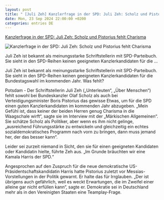 ```yaml
---
layout: post
title: " [Juli Zeh] Kanzlerfrage in der SPD: Juli Zeh: Scholz und Pistorius fehlt Charisma"
date: Mon, 23 Sep 2024 22:00:00 +0200
categories: entries DE
---
```

[Kanzlerfrage in der SPD: Juli Zeh: Scholz und Pistorius fehlt Charisma](https://www.mz.de/panorama/juli-zeh-scholz-und-pistorius-fehlt-charisma-3921186)

![Kanzlerfrage in der SPD: Juli Zeh: Scholz und Pistorius fehlt Charisma](https://bmg-images.forward-publishing.io/2024/09/23/fa332d1a-2aba-49a1-b5fe-3d86433f5f85.jpeg?rect=0%2C107%2C2048%2C1152&w=1024)

Juli Zeh ist bekannt als meinungsstarke Schriftstellerin mit SPD-Parteibuch. Sie sieht in den SPD-Reihen keinen geeigneten Kanzlerkandidaten für die ...

Juli Zeh ist bekannt als meinungsstarke Schriftstellerin mit SPD-Parteibuch. Sie sieht in den SPD-Reihen keinen geeigneten Kanzlerkandidaten für die Bundestagswahl im kommenden Jahr. Was fehlt?

Potsdam - Der Schriftstellerin Juli Zeh („Unterleuten“, „Über Menschen“) fehlt sowohl bei Bundeskanzler Olaf Scholz als auch bei Verteidigungsminister Boris Pistorius das gewisse Etwas, um für die SPD einen guten Kanzlerkandidaten im kommenden Jahr abzugeben. „Mein Gefühl ist, dass keiner der beiden Herren genug Charisma in die Waagschale wirft“, sagte sie im Interview mit der „Märkischen Allgemeinen“. Sie schätze Scholz als Politiker, aber wenn es ihm nicht gelinge, „ausreichend Führungsstärke zu entwickeln und gleichzeitig ein echtes sozialdemokratisches Programm nach vorn zu bringen, dann muss jemand her, der das besser kann“.

Leider sei zurzeit niemand in Sicht, den sie für einen geeigneten Kandidaten oder Kandidatin hielte, führte Zeh aus. „Im Grunde bräuchten wir eine Kamala Harris der SPD.“

Angesprochen auf den Zuspruch für die neue demokratische US-Präsidentschaftskandidatin Harris hatte Pistorius zuletzt vor Messias-Vorstellungen in der Politik gewarnt. Er halte das für Irrglauben. „Der ist übrigens auch gefährlich, weil es weckt Erwartungen, die im Zweifel einer alleine gar nicht erfüllen kann“, sagte er. Demokratie sei in Deutschland mehr als in den Vereinigten Staaten eine Teamplay-Frage.

